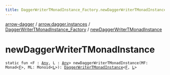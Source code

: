 ```yaml
---
title: DaggerWriterTMonadInstance_Factory.newDaggerWriterTMonadInstance - arrow-dagger
---
```


[arrow-dagger](../../index.html) / [arrow.dagger.instances](../index.html) / [DaggerWriterTMonadInstance_Factory](index.html) / [newDaggerWriterTMonadInstance](./new-dagger-writer-t-monad-instance.html)

# newDaggerWriterTMonadInstance

`static fun <F : `[`Any`](https://kotlinlang.org/api/latest/jvm/stdlib/kotlin/-any/index.html)`, L : `[`Any`](https://kotlinlang.org/api/latest/jvm/stdlib/kotlin/-any/index.html)`> newDaggerWriterTMonadInstance(MF: Monad<`[`F`](new-dagger-writer-t-monad-instance.html#F)`>, ML: Monoid<`[`L`](new-dagger-writer-t-monad-instance.html#L)`>): `[`DaggerWriterTMonadInstance`](../-dagger-writer-t-monad-instance/index.html)`<`[`F`](new-dagger-writer-t-monad-instance.html#F)`, `[`L`](new-dagger-writer-t-monad-instance.html#L)`>`